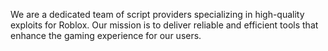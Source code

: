We are a dedicated team of script providers specializing in high-quality exploits for Roblox. Our mission is to deliver reliable and efficient tools that enhance the gaming experience for our users.
